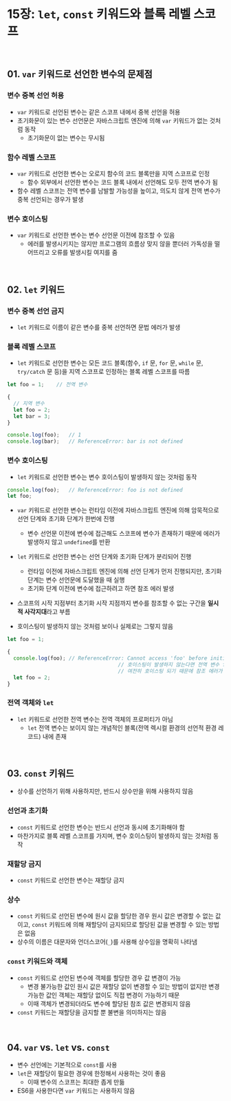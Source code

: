 # 15장: `let`, `const` 키워드와 블록 레벨 스코프

<br>

## 01. `var` 키워드로 선언한 변수의 문제점

### 변수 중복 선언 허용

- `var` 키워드로 선언된 변수는 같은 스코프 내에서 중복 선언을 허용
- 초기화문이 있는 변수 선언문은 자바스크립트 엔진에 의해 `var` 키워드가 없는 것처럼 동작
  - 초기화문이 없는 변수는 무시됨

### 함수 레벨 스코프

- `var` 키워드로 선언한 변수는 오로지 함수의 코드 블록만을 지역 스코프로 인정
  - 함수 외부에서 선언한 변수는 코드 블록 내에서 선언해도 모두 전역 변수가 됨
- 함수 레벨 스코프는 전역 변수를 남발할 가능성을 높이고, 의도치 않게 전역 변수가 중복 선언되는 경우가 발생

### 변수 호이스팅

- `var` 키워드로 선언한 변수는 변수 선언문 이전에 참조할 수 있음
  - 에러를 발생시키지는 않지만 프로그램의 흐름상 맞지 않을 뿐더러 가독성을 떨어뜨리고 오류를 발생시킬 여지를 줌

<br>

## 02. `let` 키워드

### 변수 중복 선언 금지

- `let` 키워드로 이름이 같은 변수를 중복 선언하면 문법 에러가 발생

### 블록 레벨 스코프

- `let` 키워드로 선언한 변수는 모든 코드 블록(함수, `if` 문, `for` 문, `while` 문, `try/catch` 문 등)을 지역 스코프로 인정하는 블록 레벨 스코프를 따름

```js
let foo = 1;	// 전역 변수

{
  // 지역 변수
  let foo = 2;
  let bar = 3;
}

console.log(foo);	// 1
console.log(bar);	// ReferenceError: bar is not defined
```

### 변수 호이스팅

- `let` 키워드로 선언한 변수는 변수 호이스팅이 발생하지 않는 것처럼 동작

```js
console.log(foo);	// ReferenceError: foo is not defined
let foo;
```

- `var` 키워드로 선언한 변수는 런타임 이전에 자바스크립트 엔진에 의해 암묵적으로 선언 단계와 초기화 단계가 한번에 진행
  - 변수 선언문 이전에 변수에 접근해도 스코프에 변수가 존재하기 때문에 에러가 발생하지 않고 `undefined`를 반환
- `let` 키워드로 선언한 변수는 선언 단계와 초기화 단계가 분리되어 진행
  - 런타임 이전에 자바스크립트 엔진에 의해 선언 단계가 먼저 진행되지만, 초기화 단계는 변수 선언문에 도달했을 때 실행
  - 초기화 단계 이전에 변수에 접근하려고 하면 참조 에러 발생
- 스코프의 시작 지점부터 초기화 시작 지점까지 변수를 참조할 수 없는 구간을 **일시적 사각지대**라고 부름

- 호이스팅이 발생하지 않는 것처럼 보이나 실제로는 그렇지 않음

```js
let foo = 1;

{
  console.log(foo);	// ReferenceError: Cannot access 'foo' before initialization
  									// 호이스팅이 발생하지 않는다면 전역 변수 foo의 값을 출력해야 하지만,
  									// 여전히 호이스팅 되기 때문에 참조 에러가 발생
  let foo = 2;
}
```

### 전역 객체와 `let`

- `let` 키워드로 선언한 전역 변수는 전역 객체의 프로퍼티가 아님
  - `let` 전역 변수는 보이지 않는 개념적인 블록(전역 렉시컬 환경의 선언적 환경 레코드) 내에 존재

<br>

## 03. `const` 키워드

- 상수를 선언하기 위해 사용하지만, 반드시 상수만을 위해 사용하지 않음

### 선언과 초기화

- `const` 키워드로 선언한 변수는 반드시 선언과 동시에 초기화해야 함
- 마찬가지로 블록 레벨 스코프를 가지며, 변수 호이스팅이 발생하지 않는 것처럼 동작

### 재할당 금지

- `const` 키워드로 선언한 변수는 재할당 금지

### 상수

- `const` 키워드로 선언된 변수에 원시 값을 할당한 경우 원시 값은 변경할 수 없는 값이고, `const` 키워드에 의해 재할당이 금지되므로 할당된 값을 변경할 수 있는 방법은 없음
- 상수의 이름은 대문자와 언더스코어(`_`)를 사용해 상수임을 명확히 나타냄

### `const` 키워드와 객체

- `const` 키워드로 선언된 변수에 객체를 할당한 경우 값 변경이 가능
  - 변경 불가능한 값인 원시 값은 재할당 없이 변경할 수 있는 방법이 없지만 변경 가능한 값인 객체는 재할당 없이도 직접 변경이 가능하기 때문
  - 이때 객체가 변경되더라도 변수에 할당된 참조 값은 변경되지 않음
- `const` 키워드는 재할당을 금지할 뿐 불변을 의미하지는 않음

<br>

## 04. `var` vs. `let` vs. `const`

- 변수 선언에는 기본적으로 `const`를 사용
- `let`은 재할당이 필요한 경우에 한정해서 사용하는 것이 좋음
  - 이때 변수의 스코프는 최대한 좁게 만듦
- ES6을 사용한다면 `var` 키워드는 사용하지 않음